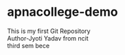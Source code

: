 # apnacollege-demo
This is my first Git Repository
<br>
Author-Jyoti Yadav
from ncit 
<br>
third sem bece
